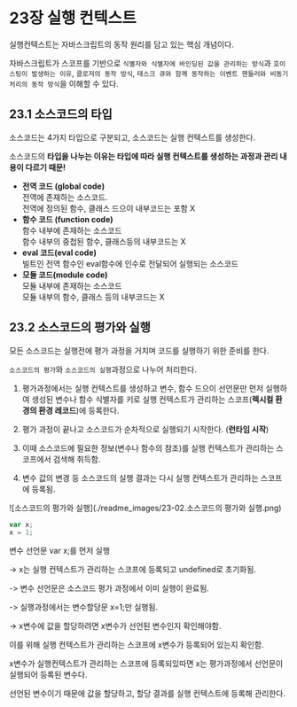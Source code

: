 # 23장 실행 컨텍스트

실행컨텍스트는 자바스크립트의 동작 원리를 담고 있는 핵심 개념이다.

자바스크립트가 스코프를 기반으로 `식별자와 식별자에 바인딩된 값을 관리하는 방식`과 `호이스팅이 발생하는 이유`,  `클로저의 동작 방식`, `태스크 큐와 함께 동작하는 이벤트 핸들러와 비동기 처리의 동작 방식`을 이해할 수 있다.

## 23.1 소스코드의 타입

소스코드는 4가지 타입으로 구분되고, 소스코드는 실행 컨텍스트를 생성한다.

소스코드의 **타입을 나누는 이유는 타입에 따라 실행 컨텍스트를 생성하는 과정과 관리 내용이 다르기 때문!**

* **전역 코드 (global code)**<br/>전역에 존재하는 소스코드.<br/>전역에 정의된 함수, 클래스 드으이 내부코드는 포함 X
* **함수 코드 (function code)**<br/>함수 내부에 존재하는 소스코드<br/>함수 내부의 중첩된 함수, 클래스등의 내부코드는 X
* **eval 코드(eval code)**<br/>빌트인 전역 함수인 eval함수에 인수로 전달되어 실행되는 소스코드
* **모듈 코드(module code)**<br/>모듈 내부에 존재하는 소스코드<br/>모듈 내부의 함수, 클래스 등의 내부코드는 X



## 23.2 소스코드의 평가와 실행

모든 소스코드는 실행전에 평가 과정을 거치며 코드를 실행하기 위한 준비를 한다.

`소스코드의 평가`와 `소스코드의 실행`과정으로 나누어 처리한다.



1. 평가과정에서는 실행 컨텍스트를 생성하고 변수, 함수 드으이 선언문만 먼저 실행하여 생성된 변수나 함수 식별자를 키로 실행 컨텍스트가 관리하는 스코프(**렉시컬 환경의 환경 레코드**)에 등록한다.

2. 평가 과정이 끝나고 소스코드가 순차적으로 실행되기 시작한다. (**런타임 시작**)

3. 이때 소스코드에 필요한 정보(변수나 함수의 참조)를 실행 컨텍스트가 관리하는 스코프에서 검색해 취득함.

4. 변수 값의 변경 등 소스코드의 실행 결과는 다시 실행 컨텍스트가 관리하는 스코프에 등록됨.

![소스코드의 평가와 실행](./readme_images/23-02.소스코드의 평가와 실행.png)

```javascript
var x;
x = 1;
```

변수 선언문 var x;를 먼저 실행

-> x는 실행 컨텍스트가 관리하는 스코프에 등록되고 undefined로 초기화됨.

-> 변수 선언문은 소스코드 평가 과정에서 이미 실행이 완료됨.

-> 실행과정에서는 변수할당문 x=1;만 실행됨.

-> x변수에 값을 할당하려면 x변수가 선언된 변수인지 확인해야함.



이를 위해 실행 컨텍스트가 관리하는 스코프에 x변수가 등록되어 있는지 확인함.

x변수가 실행컨텍스트가 관리하는 스코프에 등록되있따면 x는 평가과정에서 선언문이 실행되어 등록된 변수다.

선언된 변수이기 때문에 값을 할당하고, 할당 결과를 실행 컨텍스트에 등록해 관리한다.
